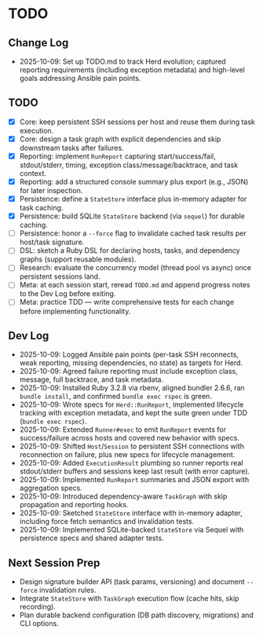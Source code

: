 # TODO

## Change Log
- 2025-10-09: Set up TODO.md to track Herd evolution; captured reporting requirements (including exception metadata) and high-level goals addressing Ansible pain points.

## TODO
- [x] Core: keep persistent SSH sessions per host and reuse them during task execution.
- [x] Core: design a task graph with explicit dependencies and skip downstream tasks after failures.
- [x] Reporting: implement `RunReport` capturing start/success/fail, stdout/stderr, timing, exception class/message/backtrace, and task context.
- [x] Reporting: add a structured console summary plus export (e.g., JSON) for later inspection.
- [x] Persistence: define a `StateStore` interface plus in-memory adapter for task caching.
- [x] Persistence: build SQLite `StateStore` backend (via `sequel`) for durable caching.
- [ ] Persistence: honor a `--force` flag to invalidate cached task results per host/task signature.
- [ ] DSL: sketch a Ruby DSL for declaring hosts, tasks, and dependency graphs (support reusable modules).
- [ ] Research: evaluate the concurrency model (thread pool vs async) once persistent sessions land.
- [ ] Meta: at each session start, reread `TODO.md` and append progress notes to the Dev Log before exiting.
- [ ] Meta: practice TDD — write comprehensive tests for each change before implementing functionality.

## Dev Log
- 2025-10-09: Logged Ansible pain points (per-task SSH reconnects, weak reporting, missing dependencies, no state) as targets for Herd.
- 2025-10-09: Agreed failure reporting must include exception class, message, full backtrace, and task metadata.
- 2025-10-09: Installed Ruby 3.2.8 via rbenv, aligned bundler 2.6.6, ran `bundle install`, and confirmed `bundle exec rspec` is green.
- 2025-10-09: Wrote specs for `Herd::RunReport`, implemented lifecycle tracking with exception metadata, and kept the suite green under TDD (`bundle exec rspec`).
- 2025-10-09: Extended `Runner#exec` to emit `RunReport` events for success/failure across hosts and covered new behavior with specs.
- 2025-10-09: Shifted `Host`/`Session` to persistent SSH connections with reconnection on failure, plus new specs for lifecycle management.
- 2025-10-09: Added `ExecutionResult` plumbing so runner reports real stdout/stderr buffers and sessions keep last result (with error capture).
- 2025-10-09: Implemented `RunReport` summaries and JSON export with aggregation specs.
- 2025-10-09: Introduced dependency-aware `TaskGraph` with skip propagation and reporting hooks.
- 2025-10-09: Sketched `StateStore` interface with in-memory adapter, including force fetch semantics and invalidation tests.
- 2025-10-09: Implemented SQLite-backed `StateStore` via Sequel with persistence specs and shared adapter tests.

## Next Session Prep
- Design signature builder API (task params, versioning) and document `--force` invalidation rules.
- Integrate `StateStore` with `TaskGraph` execution flow (cache hits, skip recording).
- Plan durable backend configuration (DB path discovery, migrations) and CLI options.
